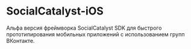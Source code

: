 # SocialCatalyst-iOS

Альфа версия фреймворка SocialCatalyst SDK для быстрого прототипирования мобильных приложений с использованием групп ВКонтакте.
